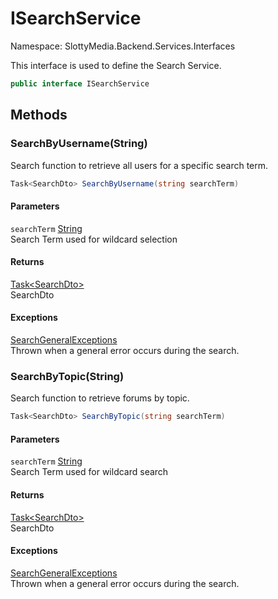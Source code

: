 # ISearchService

Namespace: SlottyMedia.Backend.Services.Interfaces

This interface is used to define the Search Service.

```csharp
public interface ISearchService
```

## Methods

### **SearchByUsername(String)**

Search function to retrieve all users for a specific search term.

```csharp
Task<SearchDto> SearchByUsername(string searchTerm)
```

#### Parameters

`searchTerm` [String](https://docs.microsoft.com/en-us/dotnet/api/system.string)<br>
Search Term used for wildcard selection

#### Returns

[Task&lt;SearchDto&gt;](https://docs.microsoft.com/en-us/dotnet/api/system.threading.tasks.task-1)<br>
SearchDto

#### Exceptions

[SearchGeneralExceptions](./slottymedia.backend.exceptions.services.searchexceptions.searchgeneralexceptions.md)<br>
Thrown when a general error occurs during the search.

### **SearchByTopic(String)**

Search function to retrieve forums by topic.

```csharp
Task<SearchDto> SearchByTopic(string searchTerm)
```

#### Parameters

`searchTerm` [String](https://docs.microsoft.com/en-us/dotnet/api/system.string)<br>
Search Term used for wildcard search

#### Returns

[Task&lt;SearchDto&gt;](https://docs.microsoft.com/en-us/dotnet/api/system.threading.tasks.task-1)<br>
SearchDto

#### Exceptions

[SearchGeneralExceptions](./slottymedia.backend.exceptions.services.searchexceptions.searchgeneralexceptions.md)<br>
Thrown when a general error occurs during the search.
